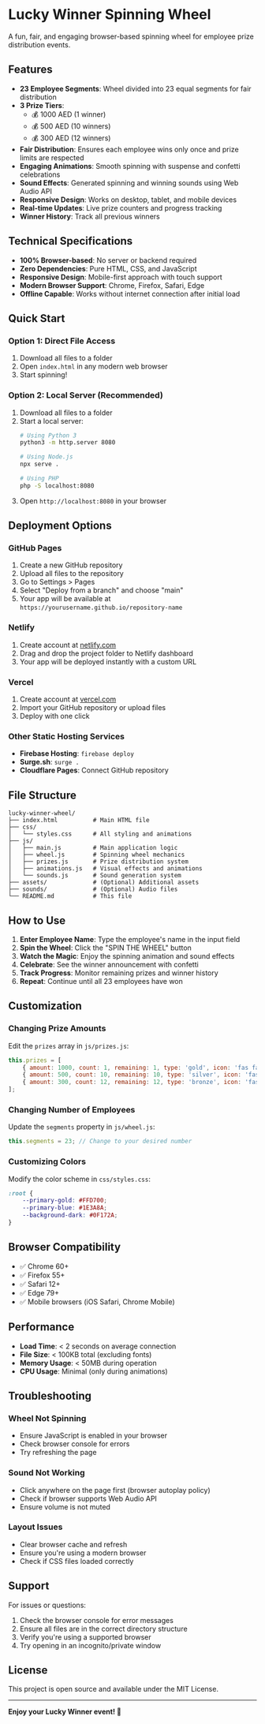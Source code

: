 # Lucky Winner Spinning Wheel

A fun, fair, and engaging browser-based spinning wheel for employee prize distribution events.

## Features

- **23 Employee Segments**: Wheel divided into 23 equal segments for fair distribution
- **3 Prize Tiers**: 
  - 💰 1000 AED (1 winner)
  - 💰 500 AED (10 winners)  
  - 💰 300 AED (12 winners)
- **Fair Distribution**: Ensures each employee wins only once and prize limits are respected
- **Engaging Animations**: Smooth spinning with suspense and confetti celebrations
- **Sound Effects**: Generated spinning and winning sounds using Web Audio API
- **Responsive Design**: Works on desktop, tablet, and mobile devices
- **Real-time Updates**: Live prize counters and progress tracking
- **Winner History**: Track all previous winners

## Technical Specifications

- **100% Browser-based**: No server or backend required
- **Zero Dependencies**: Pure HTML, CSS, and JavaScript
- **Responsive Design**: Mobile-first approach with touch support
- **Modern Browser Support**: Chrome, Firefox, Safari, Edge
- **Offline Capable**: Works without internet connection after initial load

## Quick Start

### Option 1: Direct File Access
1. Download all files to a folder
2. Open `index.html` in any modern web browser
3. Start spinning!

### Option 2: Local Server (Recommended)
1. Download all files to a folder
2. Start a local server:
   ```bash
   # Using Python 3
   python3 -m http.server 8080
   
   # Using Node.js
   npx serve .
   
   # Using PHP
   php -S localhost:8080
   ```
3. Open `http://localhost:8080` in your browser

## Deployment Options

### GitHub Pages
1. Create a new GitHub repository
2. Upload all files to the repository
3. Go to Settings > Pages
4. Select "Deploy from a branch" and choose "main"
5. Your app will be available at `https://yourusername.github.io/repository-name`

### Netlify
1. Create account at [netlify.com](https://netlify.com)
2. Drag and drop the project folder to Netlify dashboard
3. Your app will be deployed instantly with a custom URL

### Vercel
1. Create account at [vercel.com](https://vercel.com)
2. Import your GitHub repository or upload files
3. Deploy with one click

### Other Static Hosting Services
- **Firebase Hosting**: `firebase deploy`
- **Surge.sh**: `surge .`
- **Cloudflare Pages**: Connect GitHub repository

## File Structure

```
lucky-winner-wheel/
├── index.html          # Main HTML file
├── css/
│   └── styles.css      # All styling and animations
├── js/
│   ├── main.js         # Main application logic
│   ├── wheel.js        # Spinning wheel mechanics
│   ├── prizes.js       # Prize distribution system
│   ├── animations.js   # Visual effects and animations
│   └── sounds.js       # Sound generation system
├── assets/             # (Optional) Additional assets
├── sounds/             # (Optional) Audio files
└── README.md           # This file
```

## How to Use

1. **Enter Employee Name**: Type the employee's name in the input field
2. **Spin the Wheel**: Click the "SPIN THE WHEEL" button
3. **Watch the Magic**: Enjoy the spinning animation and sound effects
4. **Celebrate**: See the winner announcement with confetti
5. **Track Progress**: Monitor remaining prizes and winner history
6. **Repeat**: Continue until all 23 employees have won

## Customization

### Changing Prize Amounts
Edit the `prizes` array in `js/prizes.js`:
```javascript
this.prizes = [
    { amount: 1000, count: 1, remaining: 1, type: 'gold', icon: 'fas fa-crown' },
    { amount: 500, count: 10, remaining: 10, type: 'silver', icon: 'fas fa-star' },
    { amount: 300, count: 12, remaining: 12, type: 'bronze', icon: 'fas fa-medal' }
];
```

### Changing Number of Employees
Update the `segments` property in `js/wheel.js`:
```javascript
this.segments = 23; // Change to your desired number
```

### Customizing Colors
Modify the color scheme in `css/styles.css`:
```css
:root {
    --primary-gold: #FFD700;
    --primary-blue: #1E3A8A;
    --background-dark: #0F172A;
}
```

## Browser Compatibility

- ✅ Chrome 60+
- ✅ Firefox 55+
- ✅ Safari 12+
- ✅ Edge 79+
- ✅ Mobile browsers (iOS Safari, Chrome Mobile)

## Performance

- **Load Time**: < 2 seconds on average connection
- **File Size**: < 100KB total (excluding fonts)
- **Memory Usage**: < 50MB during operation
- **CPU Usage**: Minimal (only during animations)

## Troubleshooting

### Wheel Not Spinning
- Ensure JavaScript is enabled in your browser
- Check browser console for errors
- Try refreshing the page

### Sound Not Working
- Click anywhere on the page first (browser autoplay policy)
- Check if browser supports Web Audio API
- Ensure volume is not muted

### Layout Issues
- Clear browser cache and refresh
- Ensure you're using a modern browser
- Check if CSS files loaded correctly

## Support

For issues or questions:
1. Check the browser console for error messages
2. Ensure all files are in the correct directory structure
3. Verify you're using a supported browser
4. Try opening in an incognito/private window

## License

This project is open source and available under the MIT License.

---

**Enjoy your Lucky Winner event! 🎉**

